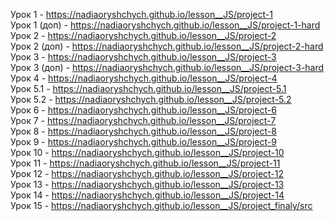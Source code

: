 Урок 1 - https://nadiaoryshchych.github.io/lesson__JS/project-1 <br>
Урок 1 (доп) - https://nadiaoryshchych.github.io/lesson__JS/project-1-hard <br>
Урок 2 - https://nadiaoryshchych.github.io/lesson__JS/project-2 <br>
Урок 2 (доп) - https://nadiaoryshchych.github.io/lesson__JS/project-2-hard <br>
Урок 3 - https://nadiaoryshchych.github.io/lesson__JS/project-3 <br>
Урок 3 (доп) - https://nadiaoryshchych.github.io/lesson__JS/project-3-hard <br>
Урок 4 - https://nadiaoryshchych.github.io/lesson__JS/project-4 <br>
Урок 5.1 - https://nadiaoryshchych.github.io/lesson__JS/project-5.1 <br>
Урок 5.2 - https://nadiaoryshchych.github.io/lesson__JS/project-5.2 <br>
Урок 6 - https://nadiaoryshchych.github.io/lesson__JS/project-6 <br>
Урок 7 - https://nadiaoryshchych.github.io/lesson__JS/project-7 <br>
Урок 8 - https://nadiaoryshchych.github.io/lesson__JS/project-8 <br>
Урок 9 - https://nadiaoryshchych.github.io/lesson__JS/project-9 <br>
Урок 10 - https://nadiaoryshchych.github.io/lesson__JS/project-10 <br>
Урок 11 - https://nadiaoryshchych.github.io/lesson__JS/project-11 <br>
Урок 12 - https://nadiaoryshchych.github.io/lesson__JS/project-12 <br>
Урок 13 - https://nadiaoryshchych.github.io/lesson__JS/project-13 <br>
Урок 14 - https://nadiaoryshchych.github.io/lesson__JS/project-14 <br>
Урок 15 - https://nadiaoryshchych.github.io/lesson__JS/project_finaly/src
